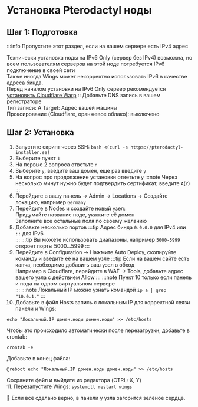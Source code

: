 # Установка Pterodactyl ноды
## Шаг 1: Подготовка
:::info
Пропустите этот раздел, если на вашем сервере есть IPv4 адрес  
  
Технически установка ноды на IPv6 Only (сервер без IPv4) возможна, но всем пользователям серверов на этой ноде потребуется IPv6 подключение в своей сети  
Также иногда Wings может некорректно использовать IPv6 в качестве адреса бинда.  
Перед началом установки на IPv6 Only сервер рекомендуется [установить Cloudflare Warp](/docs/vm/warp)
::
Добавьте DNS запись в вашем регистраторе  
Тип записи: A 
Target: Адрес вашей машины  
Проксирование (Cloudflare, оранжевое облако): выключено  

## Шаг 2: Установка
1. Запустите скрипт через SSH: `bash <(curl -s https://pterodactyl-installer.se)`
2. Выберите пункт `1`
3. На первые 2 вопроса ответьте `n`
4. Выберите `y`, введите ваш домен, еще раз введите `y`
5. На вопрос про продолжение установки ответьте `y`
:::note
Через несколько минут нужно будет подтвердить сертификат, введите `A`(`Y`)
:::
6. Перейдите в вашу панель -> Admin -> Locations -> Создайте локацию, например `Germany`
7. Перейдите в Nodes и создайте новый узел:  
Придумайте название ноде, укажите её домен  
Заполните все остальные поля по своему желанию
8. Добавьте несколько портов
:::tip
Адрес бинда `0.0.0.0` для IPv4 или `::` для IPv6  
:::
:::tip
Вы можете использовать диапазоны, например `5000-5999` откроет порты 5000...5999
:::
9. Перейдите в Configuration -> Нажмите Auto Deploy, скопируйте команду и введите её на вашем узле
:::tip
Если на вашем сайте есть капча, необходимо добавить ваш узел в обход  
Например в Cloudflare, перейдите в WAF -> Tools, добавьте адрес вашего узла с действием Allow
:::
:::note
Пункт 10 только если панель и нода на одном виртуальном сервере  
:::
:::note
Локальный IP можно узнать командой `ip a | grep "10.0.1."`
:::
10. Добавьте в файл Hosts запись с локальным IP для корректной связи панели и Wings:
```
echo "Локальный.IP домен.ноды домен.ноды" >> /etc/hosts
```
Чтобы это происходило автоматически после перезагрузки, добавьте в crontab:
```
crontab -e
```
Добавьте в конец файла:
```
@reboot echo "Локальный.IP домен.ноды домен.ноды" >> /etc/hosts
```
Сохраните файл и выйдите из редактора (CTRL+X, Y)  
11. Перезапустите Wings: `systemctl restart wings`

🎉 Если всё сделано верно, в панели у узла загорится зелёное сердце.
